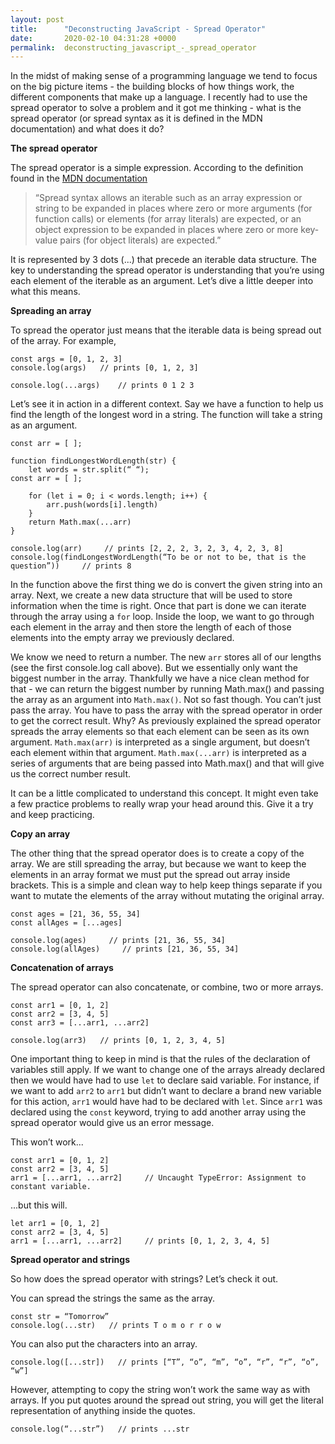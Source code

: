 ```yaml
---
layout: post
title:      "Deconstructing JavaScript - Spread Operator"
date:       2020-02-10 04:31:28 +0000
permalink:  deconstructing_javascript_-_spread_operator
---
```



In the midst of making sense of a programming language we tend to focus on the big picture items - the building blocks of how things work, the different components that make up a language.  I recently had to use the spread operator to solve a problem and it got me thinking - what is the spread operator (or spread syntax as it is defined in the MDN documentation) and what does it do?

**The spread operator**

The spread operator is a simple expression.  According to the definition found in the [MDN documentation](https://developer.mozilla.org/en-US/docs/Web/JavaScript/Reference/Operators/Spread_syntax) 
> “Spread syntax allows an iterable such as an array expression or string to be expanded in places where zero or more arguments (for function calls) or elements (for array literals) are expected, or an object expression to be expanded in places where zero or more key-value pairs (for object literals) are expected.”

It is represented by 3 dots (...) that precede an iterable data structure.  The key to understanding the spread operator is understanding that you’re using each element of the iterable as an argument.  Let’s dive a little deeper into what this means.

**Spreading an array**

To spread the operator just means that the iterable data is being spread out of the array.  For example, 

```
const args = [0, 1, 2, 3]
console.log(args)   // prints [0, 1, 2, 3]

console.log(...args)    // prints 0 1 2 3
```

Let’s see it in action in a different context.  Say we have a function to help us find the length of the longest word in a string.  The function will take a string as an argument.

```
const arr = [ ];

function findLongestWordLength(str) {
	let words = str.split(“ “);
const arr = [ ];
	
	for (let i = 0; i < words.length; i++) {
		arr.push(words[i].length)
	}
	return Math.max(...arr)
}

console.log(arr)     // prints [2, 2, 2, 3, 2, 3, 4, 2, 3, 8]
console.log(findLongestWordLength(“To be or not to be, that is the question”))     // prints 8
```

In the function above the first thing we do is convert the given string into an array.  Next, we create a new data structure that will be used to store information when the time is right.  Once that part is done we can iterate through the array using a `for` loop.  Inside the loop, we want to go through each element in the array and then store the length of each of those elements into the empty array we previously declared.  

We know we need to return a number.  The new `arr` stores all of our lengths (see the first console.log call above).  But we essentially only want the biggest number in the array.  Thankfully we have a nice clean method for that - we can return the biggest number by running Math.max() and passing the array as an argument into `Math.max()`.  Not so fast though.  You can’t just pass the array.  You have to pass the array with the spread operator in order to get the correct result.  Why?  As previously explained the spread operator spreads the array elements so that each element can be seen as its own argument.  `Math.max(arr)` is interpreted as a single argument, but doesn’t each element within that argument.  `Math.max(...arr)` is interpreted as a series of arguments that are being passed into Math.max() and that will give us the correct number result. 

It can be a little complicated to understand this concept.  It might even take a few practice problems to really wrap your head around this.  Give it a try and keep practicing.

**Copy an array**

The other thing that the spread operator does is to create a copy of the array.  We are still spreading the array, but because we want to keep the elements in an array format we must put the spread out array inside brackets.  This is a simple and clean way to help keep things separate if you want to mutate the elements of the array without mutating the original array.  

```
const ages = [21, 36, 55, 34]
const allAges = [...ages]

console.log(ages)     // prints [21, 36, 55, 34]
console.log(allAges)     // prints [21, 36, 55, 34] 
```

**Concatenation of arrays**

The spread operator can also concatenate, or combine, two or more arrays.

```
const arr1 = [0, 1, 2]
const arr2 = [3, 4, 5] 
const arr3 = [...arr1, ...arr2]

console.log(arr3)   // prints [0, 1, 2, 3, 4, 5]
```

One important thing to keep in mind is that the rules of the declaration of variables still apply.  If we want to change one of the arrays already declared then we would have had to use `let` to declare said variable.  For instance, if we want to add `arr2` to `arr1` but didn’t want to declare a brand new variable for this action, `arr1` would have had to be declared with `let`.  Since `arr1` was declared using the `const` keyword, trying to add another array using the spread operator would give us an error message.  

This won’t work...
```
const arr1 = [0, 1, 2]
const arr2 = [3, 4, 5]
arr1 = [...arr1, ...arr2]     // Uncaught TypeError: Assignment to constant variable.
```

...but this will.
```
let arr1 = [0, 1, 2]
const arr2 = [3, 4, 5]
arr1 = [...arr1, ...arr2]     // prints [0, 1, 2, 3, 4, 5]
```

**Spread operator and strings**

So how does the spread operator with strings? Let’s check it out.  

You can spread the strings the same as the array. 

```
const str = “Tomorrow”
console.log(...str)   // prints T o m o r r o w
```

You can also put the characters into an array. 

`console.log([...str])   // prints [“T”, “o”, “m”, “o”, “r”, “r”, “o”, “w”]`

However, attempting to copy the string won’t work the same way as with arrays.  If you put quotes around the spread out string, you will get the literal representation of anything inside the quotes. 

`console.log(“...str”)   // prints ...str`






